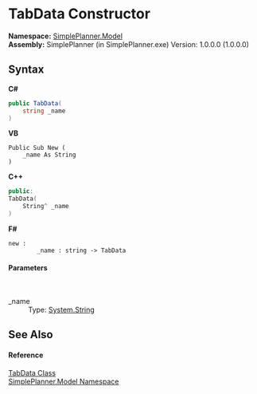 # TabData Constructor 
 

**Namespace:**&nbsp;<a href="69154b3e-94f5-3ded-5607-f19f1dffa32f">SimplePlanner.Model</a><br />**Assembly:**&nbsp;SimplePlanner (in SimplePlanner.exe) Version: 1.0.0.0 (1.0.0.0)

## Syntax

**C#**<br />
``` C#
public TabData(
	string _name
)
```

**VB**<br />
``` VB
Public Sub New ( 
	_name As String
)
```

**C++**<br />
``` C++
public:
TabData(
	String^ _name
)
```

**F#**<br />
``` F#
new : 
        _name : string -> TabData
```


#### Parameters
&nbsp;<dl><dt>_name</dt><dd>Type: <a href="http://msdn2.microsoft.com/en-us/library/s1wwdcbf" target="_blank">System.String</a><br /></dd></dl>

## See Also


#### Reference
<a href="ea8cce6a-22f3-8c20-02c0-d5c8686d544f">TabData Class</a><br /><a href="69154b3e-94f5-3ded-5607-f19f1dffa32f">SimplePlanner.Model Namespace</a><br />